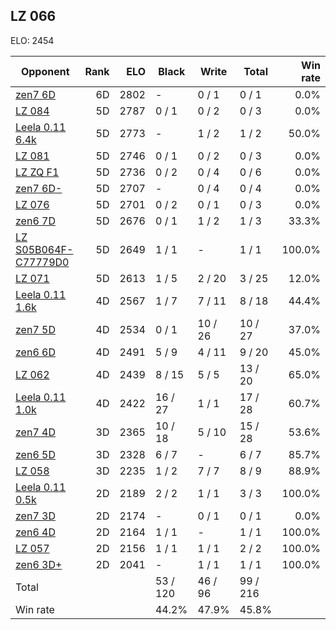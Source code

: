 ## LZ 066 ##

ELO: 2454

Opponent | Rank | ELO | Black | Write | Total | Win rate
---------|-----:|----:|-------|-------|-------|-------:
[zen7 6D](zen7%206D.md) | 6D | 2802 | - | 0 / 1 | 0 / 1 | 0.0%
[LZ 084](LZ%20084.md) | 5D | 2787 | 0 / 1 | 0 / 2 | 0 / 3 | 0.0%
[Leela 0.11 6.4k](Leela%200.11%206.4k.md) | 5D | 2773 | - | 1 / 2 | 1 / 2 | 50.0%
[LZ 081](LZ%20081.md) | 5D | 2746 | 0 / 1 | 0 / 2 | 0 / 3 | 0.0%
[LZ ZQ F1](LZ%20ZQ%20F1.md) | 5D | 2736 | 0 / 2 | 0 / 4 | 0 / 6 | 0.0%
[zen7 6D-](zen7%206D-.md) | 5D | 2707 | - | 0 / 4 | 0 / 4 | 0.0%
[LZ 076](LZ%20076.md) | 5D | 2701 | 0 / 2 | 0 / 1 | 0 / 3 | 0.0%
[zen6 7D](zen6%207D.md) | 5D | 2676 | 0 / 1 | 1 / 2 | 1 / 3 | 33.3%
[LZ S05B064F-C77779D0](LZ%20S05B064F-C77779D0.md) | 5D | 2649 | 1 / 1 | - | 1 / 1 | 100.0%
[LZ 071](LZ%20071.md) | 5D | 2613 | 1 / 5 | 2 / 20 | 3 / 25 | 12.0%
[Leela 0.11 1.6k](Leela%200.11%201.6k.md) | 4D | 2567 | 1 / 7 | 7 / 11 | 8 / 18 | 44.4%
[zen7 5D](zen7%205D.md) | 4D | 2534 | 0 / 1 | 10 / 26 | 10 / 27 | 37.0%
[zen6 6D](zen6%206D.md) | 4D | 2491 | 5 / 9 | 4 / 11 | 9 / 20 | 45.0%
[LZ 062](LZ%20062.md) | 4D | 2439 | 8 / 15 | 5 / 5 | 13 / 20 | 65.0%
[Leela 0.11 1.0k](Leela%200.11%201.0k.md) | 4D | 2422 | 16 / 27 | 1 / 1 | 17 / 28 | 60.7%
[zen7 4D](zen7%204D.md) | 3D | 2365 | 10 / 18 | 5 / 10 | 15 / 28 | 53.6%
[zen6 5D](zen6%205D.md) | 3D | 2328 | 6 / 7 | - | 6 / 7 | 85.7%
[LZ 058](LZ%20058.md) | 3D | 2235 | 1 / 2 | 7 / 7 | 8 / 9 | 88.9%
[Leela 0.11 0.5k](Leela%200.11%200.5k.md) | 2D | 2189 | 2 / 2 | 1 / 1 | 3 / 3 | 100.0%
[zen7 3D](zen7%203D.md) | 2D | 2174 | - | 0 / 1 | 0 / 1 | 0.0%
[zen6 4D](zen6%204D.md) | 2D | 2164 | 1 / 1 | - | 1 / 1 | 100.0%
[LZ 057](LZ%20057.md) | 2D | 2156 | 1 / 1 | 1 / 1 | 2 / 2 | 100.0%
[zen6 3D+](zen6%203D+.md) | 2D | 2041 | - | 1 / 1 | 1 / 1 | 100.0%
Total | | | 53 / 120 | 46 / 96 | 99 / 216 | 
Win rate| | | 44.2% | 47.9% | 45.8% | 
